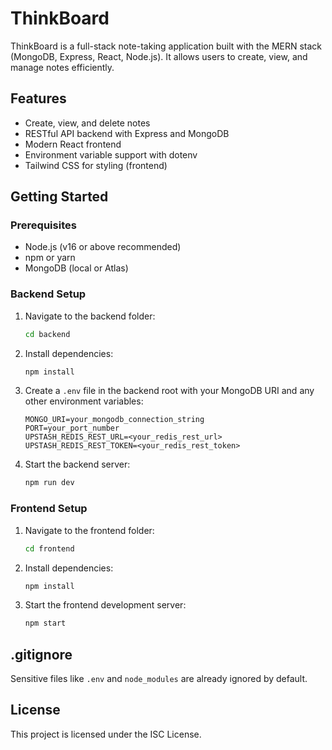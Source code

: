 # ThinkBoard

ThinkBoard is a full-stack note-taking application built with the MERN stack (MongoDB, Express, React, Node.js). It allows users to create, view, and manage notes efficiently.

## Features
- Create, view, and delete notes
- RESTful API backend with Express and MongoDB
- Modern React frontend
- Environment variable support with dotenv
- Tailwind CSS for styling (frontend)

## Getting Started

### Prerequisites
- Node.js (v16 or above recommended)
- npm or yarn
- MongoDB (local or Atlas)

### Backend Setup
1. Navigate to the backend folder:
   ```sh
   cd backend
   ```
2. Install dependencies:
   ```sh
   npm install
   ```
3. Create a `.env` file in the backend root with your MongoDB URI and any other environment variables:
   ```env
   MONGO_URI=your_mongodb_connection_string
   PORT=your_port_number
   UPSTASH_REDIS_REST_URL=<your_redis_rest_url>
   UPSTASH_REDIS_REST_TOKEN=<your_redis_rest_token>
   ```
4. Start the backend server:
   ```sh
   npm run dev
   ```

### Frontend Setup
1. Navigate to the frontend folder:
   ```sh
   cd frontend
   ```
2. Install dependencies:
   ```sh
   npm install
   ```
3. Start the frontend development server:
   ```sh
   npm start
   ```

## .gitignore
Sensitive files like `.env` and `node_modules` are already ignored by default.

## License
This project is licensed under the ISC License.
